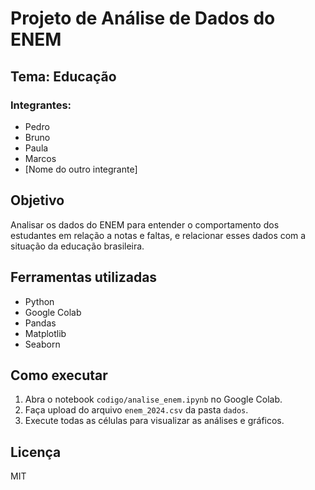 
# Projeto de Análise de Dados do ENEM

## Tema: Educação

### Integrantes:
- Pedro
- Bruno
- Paula
- Marcos
- [Nome do outro integrante]

## Objetivo
Analisar os dados do ENEM para entender o comportamento dos estudantes em relação a notas e faltas, e relacionar esses dados com a situação da educação brasileira.

## Ferramentas utilizadas
- Python
- Google Colab
- Pandas
- Matplotlib
- Seaborn

## Como executar
1. Abra o notebook `codigo/analise_enem.ipynb` no Google Colab.
2. Faça upload do arquivo `enem_2024.csv` da pasta `dados`.
3. Execute todas as células para visualizar as análises e gráficos.

## Licença
MIT
